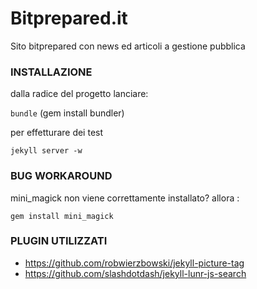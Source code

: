 Bitprepared.it
==============

Sito bitprepared con news ed articoli a gestione pubblica






### INSTALLAZIONE
 
dalla radice del progetto lanciare: 

`bundle` 						(gem install bundler)


per effetturare dei test 

`jekyll server -w`



### BUG WORKAROUND

mini_magick non viene correttamente installato? allora : 

`gem install mini_magick`



### PLUGIN UTILIZZATI

 * https://github.com/robwierzbowski/jekyll-picture-tag
 * https://github.com/slashdotdash/jekyll-lunr-js-search
 
